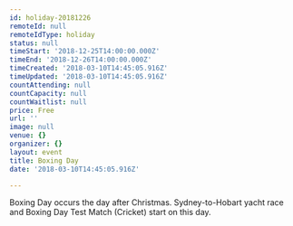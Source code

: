 ```yaml
---
id: holiday-20181226
remoteId: null
remoteIdType: holiday
status: null
timeStart: '2018-12-25T14:00:00.000Z'
timeEnd: '2018-12-26T14:00:00.000Z'
timeCreated: '2018-03-10T14:45:05.916Z'
timeUpdated: '2018-03-10T14:45:05.916Z'
countAttending: null
countCapacity: null
countWaitlist: null
price: Free
url: ''
image: null
venue: {}
organizer: {}
layout: event
title: Boxing Day
date: '2018-03-10T14:45:05.916Z'

---
```

Boxing Day occurs the day after Christmas. Sydney-to-Hobart yacht race and Boxing Day Test Match (Cricket) start on this day.
